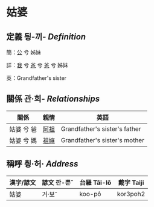 # 姑婆
## 定義 딍-끼- _Definition_
簡：[公](member8.md) 兮 姊妹

詳：[我](member1.md) 兮 [爸](member2.md) 兮 [爸](member8.md) 兮 姊妹

英：Grandfather's sister

## 關係 관·희- _Relationships_

關係 | 親情 | 英語
--- | --- | --- 
姑婆 兮 爸 | [阿祖](member29.md) | Grandfather's sister's father
姑婆 兮 媽 | [祖嫲](member30.md) | Grandfather's sister's mother


## 稱呼 칑·허· _Address_

漢字/諺文 | 諺文 깐-뿐ˆ | 台羅 Tâi-lô | 戴字 Taiji
--- | --- | --- | --- 
姑婆 | 거·보ˆ | koo-pô | kor3poh2 
